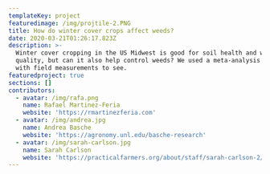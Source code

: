 ```yaml
---
templateKey: project
featuredimage: /img/projtile-2.PNG
title: How do winter cover crops affect weeds?
date: 2020-03-21T01:26:17.823Z
description: >-
  Winter cover cropping in the US Midwest is good for soil health and water
  quality, but can it also help control weeds? We used a meta-analysis coupled
  with field measurements to see. 
featuredproject: true
sections: []
contributors:
  - avatar: /img/rafa.png
    name: Rafael Martinez-Feria
    website: 'https://rmartinezferia.com'
  - avatar: /img/andrea.jpg
    name: Andrea Basche
    website: 'https://agronomy.unl.edu/basche-research'
  - avatar: /img/sarah-carlson.jpg
    name: Sarah Carlson
    website: 'https://practicalfarmers.org/about/staff/sarah-carlson-2/'
---
```


